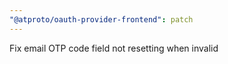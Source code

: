 ```yaml
---
"@atproto/oauth-provider-frontend": patch
---
```


Fix email OTP code field not resetting when invalid
